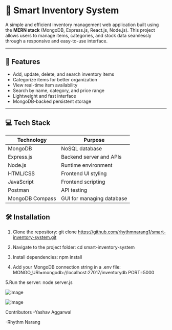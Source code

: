 # 🧠 Smart Inventory System

A simple and efficient inventory management web application built using the **MERN stack** (MongoDB, Express.js, React.js, Node.js). This project allows users to manage items, categories, and stock data seamlessly through a responsive and easy-to-use interface.

---

## 🚀 Features

- Add, update, delete, and search inventory items
- Categorize items for better organization
- View real-time item availability
- Search by name, category, and price range
- Lightweight and fast interface
- MongoDB-backed persistent storage

---

## 💻 Tech Stack

| Technology   | Purpose                       |
|--------------|-------------------------------|
| MongoDB      | NoSQL database                |
| Express.js   | Backend server and APIs       |
| Node.js      | Runtime environment           |
| HTML/CSS     | Frontend UI styling           |
| JavaScript   | Frontend scripting            |
| Postman      | API testing                   |
| MongoDB Compass | GUI for managing database |


## 🛠️ Installation

1. Clone the repository:
git clone https://github.com/rhythmnarang1/smart-inventory-system.git

2. Navigate to the project folder:
cd smart-inventory-system

3. Install dependencies:
npm install

4. Add your MongoDB connection string in a .env file:
MONGO_URI=mongodb://localhost:27017/inventorydb
PORT=5000

5.Run the server:
node server.js

![image](https://github.com/user-attachments/assets/d6d58d8a-4f27-4502-8c6d-ed3991483cfb)


![image](https://github.com/user-attachments/assets/c0fb7d3a-89e1-4bf9-93da-8034c90a0d5a)

Contributors
-Yashav Aggarwal

-Rhythm Narang
